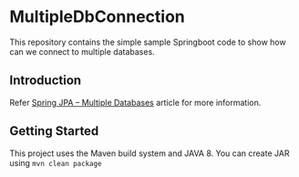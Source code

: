 MultipleDbConnection
===============================

This repository contains the simple sample Springboot code to show how can we connect to multiple databases.


Introduction
------------

Refer
[Spring JPA – Multiple Databases](https://www.baeldung.com/spring-data-jpa-multiple-databases)
article for more information.

Getting Started
---------------
This project uses the Maven build system and JAVA 8. You can create JAR using `mvn clean package`

